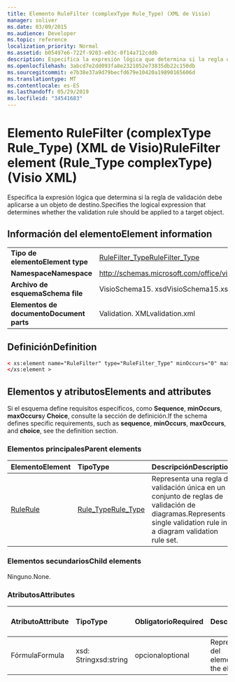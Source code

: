 ```yaml
---
title: Elemento RuleFilter (complexType Rule_Type) (XML de Visio)
manager: soliver
ms.date: 03/09/2015
ms.audience: Developer
ms.topic: reference
localization_priority: Normal
ms.assetid: b05497e6-722f-9203-e03c-0f14a712cddb
description: Especifica la expresión lógica que determina si la regla de validación debe aplicarse a un objeto de destino.
ms.openlocfilehash: 3abcd7e2dd093fa8e2321052e73835db22c150db
ms.sourcegitcommit: e7b38e37a9d79becfd679e10420a19890165606d
ms.translationtype: MT
ms.contentlocale: es-ES
ms.lasthandoff: 05/29/2019
ms.locfileid: "34541683"
---
```

# <a name="rulefilter-element-ruletype-complextype-visio-xml"></a><span data-ttu-id="eed6a-103">Elemento RuleFilter (complexType Rule_Type) (XML de Visio)</span><span class="sxs-lookup"><span data-stu-id="eed6a-103">RuleFilter element (Rule_Type complexType) (Visio XML)</span></span>

<span data-ttu-id="eed6a-104">Especifica la expresión lógica que determina si la regla de validación debe aplicarse a un objeto de destino.</span><span class="sxs-lookup"><span data-stu-id="eed6a-104">Specifies the logical expression that determines whether the validation rule should be applied to a target object.</span></span>
  
## <a name="element-information"></a><span data-ttu-id="eed6a-105">Información del elemento</span><span class="sxs-lookup"><span data-stu-id="eed6a-105">Element information</span></span>

|||
|:-----|:-----|
|<span data-ttu-id="eed6a-106">**Tipo de elemento**</span><span class="sxs-lookup"><span data-stu-id="eed6a-106">**Element type**</span></span> <br/> |[<span data-ttu-id="eed6a-107">RuleFilter_Type</span><span class="sxs-lookup"><span data-stu-id="eed6a-107">RuleFilter_Type</span></span>](rulefilter_type-complextypevisio-xml.md) <br/> |
|<span data-ttu-id="eed6a-108">**Namespace**</span><span class="sxs-lookup"><span data-stu-id="eed6a-108">**Namespace**</span></span> <br/> |http://schemas.microsoft.com/office/visio/2012/main  <br/> |
|<span data-ttu-id="eed6a-109">**Archivo de esquema**</span><span class="sxs-lookup"><span data-stu-id="eed6a-109">**Schema file**</span></span> <br/> |<span data-ttu-id="eed6a-110">VisioSchema15. xsd</span><span class="sxs-lookup"><span data-stu-id="eed6a-110">VisioSchema15.xsd</span></span>  <br/> |
|<span data-ttu-id="eed6a-111">**Elementos de documento**</span><span class="sxs-lookup"><span data-stu-id="eed6a-111">**Document parts**</span></span> <br/> |<span data-ttu-id="eed6a-112">Validation. XML</span><span class="sxs-lookup"><span data-stu-id="eed6a-112">validation.xml</span></span>  <br/> |
   
## <a name="definition"></a><span data-ttu-id="eed6a-113">Definición</span><span class="sxs-lookup"><span data-stu-id="eed6a-113">Definition</span></span>

```XML
< xs:element name="RuleFilter" type="RuleFilter_Type" minOccurs="0" maxOccurs="1" >
</xs:element >
```

## <a name="elements-and-attributes"></a><span data-ttu-id="eed6a-114">Elementos y atributos</span><span class="sxs-lookup"><span data-stu-id="eed6a-114">Elements and attributes</span></span>

<span data-ttu-id="eed6a-115">Si el esquema define requisitos específicos, como **Sequence**, **minOccurs**, **maxOccurs**y **Choice**, consulte la sección de definición.</span><span class="sxs-lookup"><span data-stu-id="eed6a-115">If the schema defines specific requirements, such as **sequence**, **minOccurs**, **maxOccurs**, and **choice**, see the definition section.</span></span> 
  
### <a name="parent-elements"></a><span data-ttu-id="eed6a-116">Elementos principales</span><span class="sxs-lookup"><span data-stu-id="eed6a-116">Parent elements</span></span>

|<span data-ttu-id="eed6a-117">**Elemento**</span><span class="sxs-lookup"><span data-stu-id="eed6a-117">**Element**</span></span>|<span data-ttu-id="eed6a-118">**Tipo**</span><span class="sxs-lookup"><span data-stu-id="eed6a-118">**Type**</span></span>|<span data-ttu-id="eed6a-119">**Descripción**</span><span class="sxs-lookup"><span data-stu-id="eed6a-119">**Description**</span></span>|
|:-----|:-----|:-----|
|[<span data-ttu-id="eed6a-120">Rule</span><span class="sxs-lookup"><span data-stu-id="eed6a-120">Rule</span></span>](rule-element-ruleset_type-complextypevisio-xml.md) <br/> |[<span data-ttu-id="eed6a-121">Rule_Type</span><span class="sxs-lookup"><span data-stu-id="eed6a-121">Rule_Type</span></span>](rule_type-complextypevisio-xml.md) <br/> |<span data-ttu-id="eed6a-122">Representa una regla de validación única en un conjunto de reglas de validación de diagramas.</span><span class="sxs-lookup"><span data-stu-id="eed6a-122">Represents a single validation rule in a diagram validation rule set.</span></span>  <br/> |
   
### <a name="child-elements"></a><span data-ttu-id="eed6a-123">Elementos secundarios</span><span class="sxs-lookup"><span data-stu-id="eed6a-123">Child elements</span></span>

<span data-ttu-id="eed6a-124">Ninguno.</span><span class="sxs-lookup"><span data-stu-id="eed6a-124">None.</span></span>
  
### <a name="attributes"></a><span data-ttu-id="eed6a-125">Atributos</span><span class="sxs-lookup"><span data-stu-id="eed6a-125">Attributes</span></span>

|<span data-ttu-id="eed6a-126">**Atributo**</span><span class="sxs-lookup"><span data-stu-id="eed6a-126">**Attribute**</span></span>|<span data-ttu-id="eed6a-127">**Tipo**</span><span class="sxs-lookup"><span data-stu-id="eed6a-127">**Type**</span></span>|<span data-ttu-id="eed6a-128">**Obligatorio**</span><span class="sxs-lookup"><span data-stu-id="eed6a-128">**Required**</span></span>|<span data-ttu-id="eed6a-129">**Descripción**</span><span class="sxs-lookup"><span data-stu-id="eed6a-129">**Description**</span></span>|<span data-ttu-id="eed6a-130">**Posibles valores**</span><span class="sxs-lookup"><span data-stu-id="eed6a-130">**Possible values**</span></span>|
|:-----|:-----|:-----|:-----|:-----|
|<span data-ttu-id="eed6a-131">Fórmula</span><span class="sxs-lookup"><span data-stu-id="eed6a-131">Formula</span></span>  <br/> |<span data-ttu-id="eed6a-132">xsd: String</span><span class="sxs-lookup"><span data-stu-id="eed6a-132">xsd:string</span></span>  <br/> |<span data-ttu-id="eed6a-133">opcional</span><span class="sxs-lookup"><span data-stu-id="eed6a-133">optional</span></span>  <br/> |<span data-ttu-id="eed6a-134">Representa la fórmula del elemento.</span><span class="sxs-lookup"><span data-stu-id="eed6a-134">Represents the element's formula.</span></span>  <br/> |<span data-ttu-id="eed6a-135">Valores de xsd: String.</span><span class="sxs-lookup"><span data-stu-id="eed6a-135">Values of the xsd:string.</span></span>  <br/> |
   

